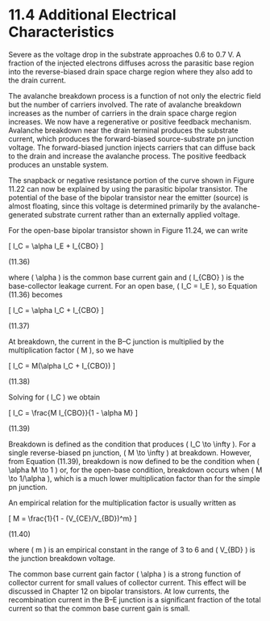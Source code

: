 # 11.4 Additional Electrical Characteristics

Severe as the voltage drop in the substrate approaches 0.6 to 0.7 V. A fraction of the injected electrons diffuses across the parasitic base region into the reverse-biased drain space charge region where they also add to the drain current.

The avalanche breakdown process is a function of not only the electric field but the number of carriers involved. The rate of avalanche breakdown increases as the number of carriers in the drain space charge region increases. We now have a regenerative or positive feedback mechanism. Avalanche breakdown near the drain terminal produces the substrate current, which produces the forward-biased source-substrate pn junction voltage. The forward-biased junction injects carriers that can diffuse back to the drain and increase the avalanche process. The positive feedback produces an unstable system.

The snapback or negative resistance portion of the curve shown in Figure 11.22 can now be explained by using the parasitic bipolar transistor. The potential of the base of the bipolar transistor near the emitter (source) is almost floating, since this voltage is determined primarily by the avalanche-generated substrate current rather than an externally applied voltage.

For the open-base bipolar transistor shown in Figure 11.24, we can write

\[
I_C = \alpha I_E + I_{CBO}
\]

(11.36)

where \( \alpha \) is the common base current gain and \( I_{CBO} \) is the base-collector leakage current. For an open base, \( I_C = I_E \), so Equation (11.36) becomes

\[
I_C = \alpha I_C + I_{CBO}
\]

(11.37)

At breakdown, the current in the B–C junction is multiplied by the multiplication factor \( M \), so we have

\[
I_C = M(\alpha I_C + I_{CBO})
\]

(11.38)

Solving for \( I_C \) we obtain

\[
I_C = \frac{M I_{CBO}}{1 - \alpha M}
\]

(11.39)

Breakdown is defined as the condition that produces \( I_C \to \infty \). For a single reverse-biased pn junction, \( M \to \infty \) at breakdown. However, from Equation (11.39), breakdown is now defined to be the condition when \( \alpha M \to 1 \) or, for the open-base condition, breakdown occurs when \( M \to 1/\alpha \), which is a much lower multiplication factor than for the simple pn junction.

An empirical relation for the multiplication factor is usually written as

\[
M = \frac{1}{1 - (V_{CE}/V_{BD})^m}
\]

(11.40)

where \( m \) is an empirical constant in the range of 3 to 6 and \( V_{BD} \) is the junction breakdown voltage.

The common base current gain factor \( \alpha \) is a strong function of collector current for small values of collector current. This effect will be discussed in Chapter 12 on bipolar transistors. At low currents, the recombination current in the B–E junction is a significant fraction of the total current so that the common base current gain is small.
